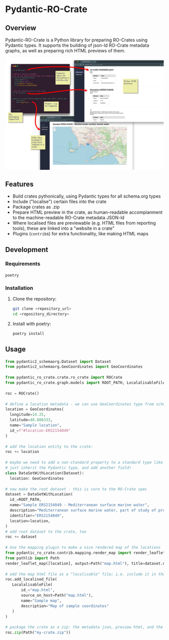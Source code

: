 # Pydantic-RO-Crate

## Overview

Pydantic-RO-Crate is a Python library for preparing RO-Crates using Pydantic types.
It supports the building of json-ld RO-Crate metadata graphs, as well as preparing rich HTML previews of them.

![Composite screenshots of subset of code from this README example and the rendered html previews](media/pydantic-ro-crate.png "Composite diagram and screenshot")

## Features
- Build crates pythonically, using Pydantic types for all schema.org types
- Include ("localise") certain files _into_ the crate
- Package crates as .zip
- Prepare HTML preview in the crate, as human-readable accompianment to the machine-readable RO-Crate metadata JSON-ld
- Where localised files are previewable (e.g. HTML files from reporting tools), these are linked into a "website in a crate"
- Plugins (`contrib`s) for extra functionality, like making HTML maps

## Development

### Requirements
`poetry`

### Installation

1. Clone the repository:
    ```sh
    git clone <repository_url>
    cd <repository_directory>
    ```

2. Install with poetry:
    ```sh
    poetry install
    ```

## Usage

```python
from pydantic2_schemaorg.Dataset import Dataset
from pydantic2_schemaorg.GeoCoordinates import GeoCoordinates

from pydantic_ro_crate.crate.ro_crate import ROCrate
from pydantic_ro_crate.graph.models import ROOT_PATH, LocalalisableFile

roc = ROCrate()

# define a location metadata - we can use GeoCoordinates type from schema.org
location = GeoCoordinates(
  longitude=14.25,
  latitude=40.808333,
  name="Sample location",
  id_=f"#location-ERS2154049"
)

# add the location entity to the crate:
roc += location

# maybe we need to add a non-standard property to a standard type like the root Dataset
# just inherit the Pydantic type, and add another field!
class DataSetWithLocation(Dataset):
  location: GeoCoordinates

# now make the root dataset - this is core to the RO-Crate spec
dataset = DataSetWithLocation(
  id_=ROOT_PATH,
  name="Sample ERS2154049 - Mediterranean surface marine water",
  description="Mediterranean surface marine water, part of study of protist temporal diversity",
  identifier="ERS2154049",
  location=location,
)
# add root dataset to the crate, too
roc += dataset

# Use the mapping plugin to make a nice rendered map of the locations
from pydantic_ro_crate.contrib.mapping.render_map import render_leaflet_map
from pathlib import Path
render_leaflet_map([location], output=Path("map.html"), title=dataset.name)

# add the map html file as a "localisable" file; i.e. include it in the packaged crate AND the crate metadata graph
roc.add_localised_file(
   LocalalisableFile(
       id_="map.html",
       source_on_host=Path("map.html"),
       name="Sample map",
       description="Map of sample coordinates"
   )
)

# package the crate as a zip: the metadata json, preview html, and the included map html
roc.zip(Path("my-crate.zip"))
```
